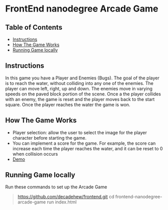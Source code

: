 # FrontEnd nanodegree Arcade Game

## Table of Contents

* [Instructions](#instructions)
* [How The Game Works](#HowTo)
* [Running Game locally](#locally)

## Instructions

In this game you have a Player and Enemies (Bugs). The goal of the player is to reach the water, without colliding into any one of the enemies. The player can move left, right, up and down. The enemies move in varying speeds on the paved block portion of the scene. Once a the player collides with an enemy, the game is reset and the player moves back to the start square. Once the player reaches the water the game is won.

## How The Game Works

- Player selection: allow the user to select the image for the player character before starting the game. 
- You can implement a score for the game. For example, the score can increase each time the player reaches the water, and it can be reset to 0 when collision occurs
- [Demo](http://decadehew.github.io/frontend/frontend-nanodegree-arcade-game/)

## Running Game locally

Run these commands to set up the Arcade Game

> https://github.com/decadehew/frontend.git
> cd frontend-nanodegree-arcade-game
> run index.html
> 

